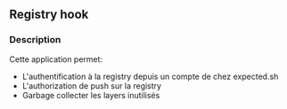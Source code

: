 ## Registry hook

### Description

Cette application permet:

- L'authentification à la registry depuis un compte de chez expected.sh
- L'authorization de push sur la registry
- Garbage collecter les layers inutilisés


